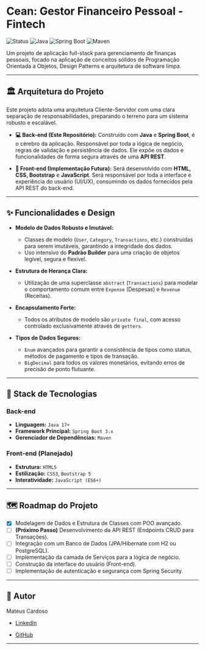 # Cean: Gestor Financeiro Pessoal - Fintech

![Status](https://img.shields.io/badge/status-em%20desenvolvimento-yellowgreen?style=for-the-badge)
![Java](https://img.shields.io/badge/Java-17+-orange?style=for-the-badge&logo=java)
![Spring Boot](https://img.shields.io/badge/Spring_Boot-3.x-green?style=for-the-badge&logo=spring)
![Maven](https://img.shields.io/badge/Maven-4.0-blue?style=for-the-badge&logo=apache-maven)

Um projeto de aplicação full-stack para gerenciamento de finanças pessoais, focado na aplicação de conceitos sólidos de Programação Orientada a Objetos, Design Patterns e arquitetura de software limpa.

---

## 🏛️ Arquitetura do Projeto

Este projeto adota uma arquitetura Cliente-Servidor com uma clara separação de responsabilidades, preparando o terreno para um sistema robusto e escalável.

* **💻 Back-end (Este Repositório):** Construído com **Java** e **Spring Boot**, é o cérebro da aplicação. Responsável por toda a lógica de negócio, regras de validação e persistência de dados. Ele expõe os dados e funcionalidades de forma segura através de uma **API REST**.

* **🎨 Front-end (Implementação Futura):** Será desenvolvido com **HTML, CSS, Bootstrap** e **JavaScript**. Será responsável por toda a interface e experiência do usuário (UI/UX), consumindo os dados fornecidos pela API REST do back-end.

---

## ✨ Funcionalidades e Design

* **Modelo de Dados Robusto e Imutável:**
    * Classes de modelo (`User`, `Category`, `Transactions`, etc.) construídas para serem imutáveis, garantindo a integridade dos dados.
    * Uso intensivo do **Padrão Builder** para uma criação de objetos legível, segura e flexível.

* **Estrutura de Herança Clara:**
    * Utilização de uma superclasse `abstract` (`Transactions`) para modelar o comportamento comum entre `Expense` (Despesas) e `Revenue` (Receitas).

* **Encapsulamento Forte:**
    * Todos os atributos de modelo são `private final`, com acesso controlado exclusivamente através de `getters`.

* **Tipos de Dados Seguros:**
    * `Enum` avançados para garantir a consistência de tipos como status, métodos de pagamento e tipos de transação.
    * `BigDecimal` para todos os valores monetários, evitando erros de precisão de ponto flutuante.

---

## 🔧 Stack de Tecnologias

### **Back-end**
* **Linguagem:** `Java 17+`
* **Framework Principal:** `Spring Boot 3.x`
* **Gerenciador de Dependências:** `Maven`

### **Front-end (Planejado)**
* **Estrutura:** `HTML5`
* **Estilização:** `CSS3`, `Bootstrap 5`
* **Interatividade:** `JavaScript (ES6+)`

---

## 🗺️ Roadmap do Projeto

-   [x] Modelagem de Dados e Estrutura de Classes com POO avançado.
-   [ ] **(Próximo Passo)** Desenvolvimento da API REST (Endpoints CRUD para Transações).
-   [ ] Integração com um Banco de Dados (JPA/Hibernate com H2 ou PostgreSQL).
-   [ ] Implementação da camada de Serviços para a lógica de negócio.
-   [ ] Construção da interface do usuário (Front-end).
-   [ ] Implementação de autenticação e segurança com Spring Security.

---

## 👤 Autor

Mateus Cardoso

* [LinkedIn](https://www.linkedin.com/in/mateus-cardoso-dev)

* [GitHub](https://github.com/MateusMCardoso)

---

